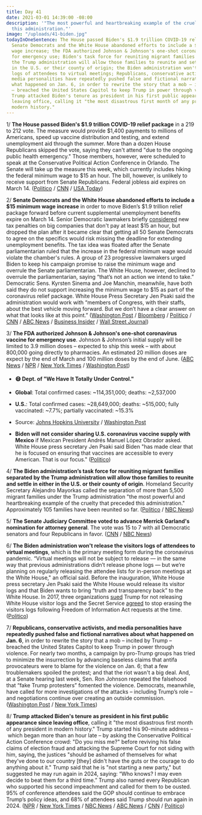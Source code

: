 ```yaml
---
title: Day 41
date: 2021-03-01 14:39:00 -08:00
description: '"The most powerful and heartbreaking example of the cruelty that preceded
  this administration."'
image: "/uploads/41-biden.jpg"
todayInOneSentence: The House passed Biden's $1.9 trillion COVID-19 relief package;
  Senate Democrats and the White House abandoned efforts to include a $15 minimum
  wage increase; the FDA authorized Johnson & Johnson's one-shot coronavirus vaccine
  for emergency use; Biden's task force for reuniting migrant families separated by
  the Trump administration will allow those families to reunite and settle in either
  in the U.S. or their county of origin; the Biden administration won't release visitor
  logs of attendees to virtual meetings; Republicans, conservative activists, and
  media personalities have repeatedly pushed false and fictional narratives about
  what happened on Jan. 6, in order to rewrite the story that a mob – incited by Trump
  – breached the United States Capitol to keep Trump in power through violence; and
  Trump attacked Biden's tenure as president in his first public appearance since
  leaving office, calling it "the most disastrous first month of any president in
  modern history."
---
```


1/ **The House passed Biden's $1.9 trillion COVID-19 relief package** in a 219 to 212 vote. The measure would provide $1,400 payments to millions of Americans, speed up vaccine distribution and testing, and extend unemployment aid through the summer. More than a dozen House Republicans skipped the vote, saying they can't attend "due to the ongoing public health emergency." Those members, however, were scheduled to speak at the Conservative Political Action Conference in Orlando. The Senate will take up the measure this week, which currently includes hiking the federal minimum wage to $15 an hour. The bill, however, is unlikely to receive support from Senate Republicans. Federal jobless aid expires on March 14.  ([Politico](https://www.politico.com/news/2021/02/26/house-biden-covid-relief-bill-passage-471733) / [CNN](https://www.cnn.com/2021/02/26/politics/cpac-house-republicans-proxy-voting/index.html) / [USA Today](https://www.usatoday.com/story/news/politics/2021/02/26/joe-bidens-covid-relief-bill-stimulus-checks-passes-house/6836187002/))

2/ **Senate Democrats and the White House abandoned efforts to include a $15 minimum wage increase** in order to move Biden’s $1.9 trillion relief package forward before current supplemental unemployment benefits expire on March 14. Senior Democratic lawmakers briefly [considered](https://www.washingtonpost.com/us-policy/2021/02/27/minimum-wage-democrats-biden/) new tax penalties on big companies that don't pay at least $15 an hour, but dropped the plan after it  became clear that getting all 50 Senate Democrats to agree on the specifics would risk missing the deadline for extending unemployment benefits. The tax idea was floated after the Senate parliamentarian ruled that the increase in the federal minimum wage would violate the chamber's rules. A group of 23 progressive lawmakers urged Biden to keep his campaign promise to raise the minimum wage and overrule the Senate parliamentarian. The White House, however, declined to overrule the parliamentarian, saying “that’s not an action we intend to take.” Democratic Sens. Kyrsten Sinema and Joe Manchin, meanwhile, have both said they do not support increasing the minimum wage to $15 as part of the coronavirus relief package. White House Press Secretary Jen Psaki said the administration would work with “members of Congress, with their staffs, about the best vehicle moving forward. But we don’t have a clear answer on what that looks like at this point.” ([Washington Post](https://www.washingtonpost.com/us-policy/2021/03/01/biden-stimulus-covid-relief-minimum-wage/) / [Bloomberg](https://www.bloomberg.com/news/articles/2021-03-01/democrats-shelve-minimum-wage-tax-plan-to-speed-work-on-stimulus?sref=MIBMEEoj) / [Politico](https://www.politico.com/news/2021/02/26/progressives-minimum-wage-defeat-471772) / [CNN](https://www.cnn.com/2021/03/01/politics/house-democrats-kamala-harris-wage-hike/index.html) / [ABC News](https://abcnews.go.com/Business/wireStory/senate-democrats-house-virus-relief-bill-76183236) / [Business Insider](https://www.businessinsider.com/stimulus-house-progressives-urge-biden-15-an-hour-minimum-wage-2021-3) / [Wall Street Journal](https://www.wsj.com/articles/senate-moves-ahead-with-covid-19-aid-package-without-minimum-wage-boost-11614615765))

3/ **The FDA authorized Johnson & Johnson's one-shot coronavirus vaccine for emergency use**. Johnson & Johnson’s initial supply will be limited to 3.9 million doses – expected to ship this week – with about 800,000 going directly to pharmacies. An estimated 20 million doses are expect by the end of March and 100 million doses by the end of June. ([ABC News](https://abcnews.go.com/Politics/fda-authorizes-jj-vaccine-giving-us-3rd-option/story?id=76135205) / [NPR](https://www.npr.org/sections/coronavirus-live-updates/2021/02/27/972009978/fda-authorizes-johnson-johnsons-one-shot-covid-19-vaccine) / [New York Times](https://www.nytimes.com/2021/02/27/health/covid-vaccine-johnson-and-johnson.html) / [Washington Post](https://www.washingtonpost.com/health/2021/02/28/johnson-and-johnson-vaccine-cdc-recommendation/))

* #### 😷 Dept. of "We Have It Totally Under Control."

* **Global**: Total confirmed cases: \~114,351,000; deaths: \~2,537,000

* **U.S.**: Total confirmed cases: \~28,649,000; deaths: \~515,000; fully vaccinated: \~7.7%; partially vaccinated: \~15.3%

* Source: [Johns Hopkins University](https://coronavirus.jhu.edu/map.html) / [Washington Post](https://www.washingtonpost.com/graphics/2020/health/covid-vaccine-states-distribution-doses/)

* **Biden will not consider sharing U.S. coronavirus vaccine supply with Mexico** if Mexican President Andrés Manuel López Obrador asked. White House press secretary Jen Psaki said Biden "has made clear that he is focused on ensuring that vaccines are accessible to every American. That is our focus." ([Politico](https://www.politico.com/news/2021/03/01/biden-mexico-covid-vaccine-sharing-471939))

4/ **The Biden administration’s task force for reuniting migrant families separated by the Trump administration will allow those families to reunite and settle in either in the U.S. or their county of origin**. Homeland Security Secretary Alejandro Mayorkas called the separation of more than 5,500 migrant families under the Trump administration "the most powerful and heartbreaking example of the cruelty that preceded this administration." Approximately 105 families have been reunited so far. ([Politico](https://www.politico.com/news/2021/03/01/biden-reunite-separated-families-border-471940) / [NBC News](https://www.nbcnews.com/politics/immigration/biden-admin-expected-let-migrant-families-separated-under-trump-reunite-n1259141))

5/ **The Senate Judiciary Committee voted to advance Merrick Garland's nomination for attorney general**. The vote was 15 to 7 with all Democratic senators and four Republicans in favor. ([CNN](https://www.cnn.com/2021/03/01/politics/merrick-garland-confirmation-committee-vote/index.html) / [NBC News](https://www.nbcnews.com/politics/congress/senate-committee-advances-garland-nomination-attorney-general-n1259139))

6/ **The Biden administration won't release the visitors logs of attendees to virtual meetings**, which is the primary meeting form during the coronavirus pandemic. “Virtual meetings will not be subject to release — in the same way that previous administrations didn’t release phone logs — but we’re planning on regularly releasing the attendee lists for in-person meetings at the White House," an official said. Before the inauguration, White House press secretary Jen Psaki said the White House would release its visitor logs and that Biden wants to bring “truth and transparency back” to the White House. In 2017, three organizations [sued](https://whatthefuckjusthappenedtoday.com/2017/04/10/Day-81/#10-three-organizations-sue-trump-for) Trump for not releasing White House visitor logs and the Secret Service [agreed](https://whatthefuckjusthappenedtoday.com/2017/08/23/day-216/#7-the-secret-service-agreed-to-stop) to stop erasing the visitors logs following Freedom of Information Act requests at the time. ([Politico](https://www.politico.com/news/2021/03/01/biden-white-house-transparency-trump-obama-471868))

7/ **Republicans, conservative activists, and media personalities have repeatedly pushed false and fictional narratives about what happened on Jan. 6**, in order to rewrite the story that a mob – incited by Trump – breached the United States Capitol to keep Trump in power through violence. For nearly two months, a campaign by pro-Trump groups has tried to minimize the insurrection by advancing baseless claims that antifa provocateurs were to blame for the violence on Jan. 6; that a few troublemakers spoiled the protest; and that the riot wasn't a big deal. And, at a Senate hearing last week, Sen. Ron Johnson repeated the falsehood that “fake Trump protesters” fomented the violence. Democrats, meanwhile, have called for more investigations of the attacks – including Trump’s role – and negotiations continue over creating an outside commission. ([Washington Post](https://www.washingtonpost.com/powerpost/republicans-riot-false-accounts/2021/02/28/9230e3b6-784c-11eb-9537-496158cc5fd9_story.html) / [New York Times](https://www.nytimes.com/2021/03/01/us/politics/antifa-conspiracy-capitol-riot.html))

8/ **Trump attacked Biden's tenure as president in his first public appearance since leaving office**, calling it "the most disastrous first month of any president in modern history." Trump started his 90-minute address – which began more than an hour late – by asking the Conservative Political Action Conference crowd: "Do you miss me?" before reviving his false claims of election fraud and attacking the Supreme Court for not siding with him, saying, the justices "should be ashamed of themselves for what they've done to our country \[they\] didn't have the guts or the courage to do anything about it." Trump said that he is "not starting a new party," but suggested he may run again in 2024, saying: “Who knows? I may even decide to beat them for a third time.” Trump also named every Republican who supported his second impeachment and called for them to be ousted. 95% of conference attendees said the GOP should continue to embrace Trump’s policy ideas, and 68% of attendees said Trump should run again in 2024. ([NPR](https://www.npr.org/2021/02/28/972307678/trump-blasts-biden-in-his-1st-speech-since-leaving-office) / [New York Times](https://www.nytimes.com/2021/02/28/us/politics/trump-cpac-republicans.html) / [NBC News](https://www.nbcnews.com/politics/donald-trump/trump-cpac-speech-declare-his-political-journey-far-over-n1259093) / [ABC News](https://abcnews.go.com/Politics/trumps-cpac-speech-repeats-false-election-fraud-claims/story?id=76173257) / [CNN](https://www.cnn.com/2021/03/01/politics/cpac-2021-trump-speech-american-democracy/index.html) / [Politico](https://www.politico.com/news/2021/02/28/trump-cpac-2024-biden-471869))